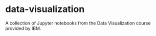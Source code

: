 # data-visualization
A collection of Jupyter notebooks from the Data Visualization course provided by IBM.
